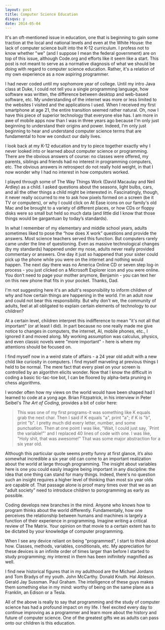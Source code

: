 ```yaml
---
layout: post
title: Computer Science Education
disqus: y
date: 2014-05-04 
---
```


<p>It's an oft-mentioned issue in education, one that is beginning to gain some traction at the local and national levels and even at the White House: the lack of computer science built into the K-12 curriculum. I profess not to know whether "we" (and I suppose I mean the federal government) are on top of this issue, although Code.org and efforts like it seem like a start. This post is not meant to serve as a normative diagnosis of what we should be doing with regard to computer science education. Rather, it's a relation of my own experience as a now aspiring programmer.</p>

<p>I had never coded until my sophomore year of college. Until my intro Java class at Duke, I could not tell you a single programming language, how software was written, the difference between desktop and web-based software, etc. My understanding of the internet was more or less limited to the websites I visited and the applications I used. When I received my first smartphone at age 21, the entire transition seemed rather natural. Oh, now I have this piece of superior technology that everyone else has. I am more in awe of mobile apps now than I was in three years ago because I'm only just beginning to understand their origins and power. Indeed, I'm only just beginning to hear and understand computer science terms that are fundamental to how we conduct our daily lives.</p>

<p>I look back at my K-12 education and try to piece together exactly why I never looked into or learned about computer science or programming. There are the obvious answers of course: no classes were offered, my parents, siblings and friends had no interest in programming computers, etc. The obvious answers in retrospect do not really hold weight, in that I now wonder why I had no interest in how computers worked.</p>

<p>I played through some of The Way Things Work (David Macaulay and Neil Ardley) as a child. I asked questions about the seasons, light bulbs, cars, and all the other things a child might be interested in. Fascinatingly, though, it never really occurred to me to ask how pixels formed on a screen (be it TV or computers), or why I could click on At Ease icons on our family's old Mac and be brought to a variety of different places, or how CDs or floppy disks were so small but held so much data (and little did I know that those things would be gargantuan by today’s standards).</p>

<p>In what I remember of my elementary and middle school years, adults sometimes liked to pose the “how does X work” questions and provide the answers. Most science teachers served this function. But computers rarely came under the line of questioning. Even as massive technological changes (by my standards) happened under my nose, adults never really provided commentary or answers. One day it just so happened that your sister could pick up the phone while you were on the internet and nothing would happen. The next day there was no America Online CD or seven step log-in process - you just clicked on a Microsoft Explorer icon and you were online. You don’t need to page your mother anymore, Benjamin - you can text her on this new phone that fits in your pocket. Thanks, Dad.</p>

<p>I'm not suggesting here it's an adult's responsibility to inform children of why and how certain things are happening in the world. I'm an adult now and could not bear this responsibility. But why don't we, the community of adults, feel at all obligated to explain certain elements of technology to our children?</p>

<p>At a certain level, children interpret this indifference to mean "it's not all that important" (or at least I did). In part because no one really made me give notice to changes in computers, the internet, AI, mobile phones, etc., I ignored it and moved along. My working assumption was calculus, physics, and even classic novels were "more important" - here is where my attentions should be focused on. </p>

<p>I find myself now in a weird state of affairs - a 24 year old adult with a new child like curiosity in computers. I find myself marveling at previous things I held to be normal. The mere fact that every pixel on your screen is controlled by an algorithm elicits wonder. Now that I know the difficult in coding a basic tic-tac-toe bot, I can be floored by alpha-beta pruning in chess algorithms.</p> 

<p>I wonder often how my views on the world would have been shaped had I learned to code at a yong age. Brian Fitzpatrick, in his interview in Peter Seibel's <i> The Art of Coding</i>, provides a bit of color here:</p>

<blockquote class = "blogpost">This was one of my first programs-it was something like K equals grab the next char. Then I said if K equals "a", print "a"; if K is "b", print "b". I pretty much did every letter, number, and some punctuation. Then at one point I was like, "Wait, I could just say, `Print the variable!"' and I replaced 40 lines of code with one. I was like, "Holy shit, that was awesome!" That was some major abstraction for a six year old. </blockquote>

<p>Although this particular quote seems pretty funny at first glance, it’s also somewhat incredible a six year old can come to an important realization about the world at large through programming. The insight about variables here is one you could easily imagine being important in any discipline: the idea that one thing can stand for many things. Indeed, there's no question such an insight requires a higher level of thinking than most six year olds are capable of. That passage alone is proof many times over that we as an "adult society" need to introduce children to porogramming as early as possible.</p>

<p>Coding develops new branches in the mind. Anyone who knows how to program thinks about the world differently. Fundamentally, how one perceives the relationship between humans and machines is largely a function of their experience in programming. Imagine writing a critical review of The Matrix. Your opinion on that movie to a certain extent has to be dictated by your knowledge of computer programming. </p>

<p>When I see any device reliant on being "programmed", I start to think about how. Classes, methods, variables, conditionals, etc. My appreciation for these devices is an infinite order of times larger than before I started to study programming; my interest in them has been inifinitely magnified as well.</p>  

<p>I find new historical figures that in my adulthood are the Michael Jordans and Tom Bradys of my youth. John McCarthy. Donald Knuth. Hal Ableson. Gerald Jay Sussman. Paul Graham. The intelligence of these guys makes them something else in my mind: worthy of being on the same plane as a Franklin, an Edison or a Tesla.</p>

<p>All of the above is really to say that programming and the study of computer science has had a profound impact on my life. I feel excited every day to continue improving as a programmer and learn more about the history and future of computer science. One of the greatest gifts we as adults can pass onto our children is this education. </p> 
